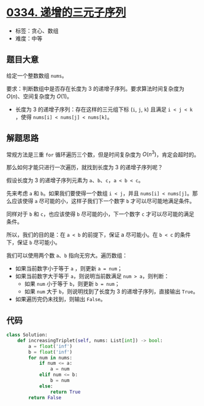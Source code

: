 # [0334. 递增的三元子序列](https://leetcode.cn/problems/increasing-triplet-subsequence/)

- 标签：贪心、数组
- 难度：中等

## 题目大意

给定一个整数数组 `nums`。

要求：判断数组中是否存在长度为 3 的递增子序列。要求算法时间复杂度为 $O(n)$、空间复杂度为 $O(1)$。

- 长度为 3 的递增子序列：存在这样的三元组下标 (`i`, `j`, `k`) 且满足 `i < j < k` ，使得 `nums[i] < nums[j] < nums[k]`。

## 解题思路

常规方法是三重 `for` 循环遍历三个数，但是时间复杂度为 $O(n^3)$，肯定会超时的。

那么如何才能只进行一次遍历，就找到长度为 3 的递增子序列呢？

假设长度为 3 的递增子序列元素为 `a`、`b`、`c`，`a < b < c`。

先来考虑 `a` 和 `b`。如果我们要使得一个数组  `i < j`，并且 `nums[i] < nums[j]`。那么应该使得 `a` 尽可能的小，这样子我们下一个数字 `b` 才可以尽可能地满足条件。

同样对于 `b` 和 `c`，也应该使得 `b` 尽可能的小，下一个数字 `c` 才可以尽可能的满足条件。

所以，我们的目的是：在 `a < b` 的前提下，保证 a 尽可能小。在 `b < c` 的条件下，保证 `b` 尽可能小。

我们可以使用两个数 `a`、`b` 指向无穷大。遍历数组：

- 如果当前数字小于等于 `a` ，则更新 `a = num`；
- 如果当前数字大于等于 `a`，则说明当前数满足 `num > a`，则判断：
  - 如果 `num` 小于等于 `b`，则更新 `b = num`；
  - 如果 `num` 大于 `b`，则说明找到了长度为 3 的递增子序列，直接输出 `True`。
- 如果遍历完仍未找到，则输出 `False`。

## 代码

```Python
class Solution:
    def increasingTriplet(self, nums: List[int]) -> bool:
        a = float('inf')
        b = float('inf')
        for num in nums:
            if num <= a:
                a = num
            elif num <= b:
                b = num
            else:
                return True
        return False
```

